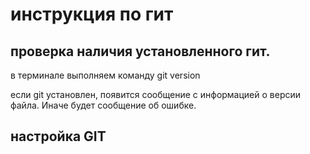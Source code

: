 # инструкция по гит
## проверка наличия установленного гит.
в терминале выполняем команду git version

если git установлен, появится сообщение с информацией о версии файла. Иначе будет сообщение об ошибке.

## настройка GIT
